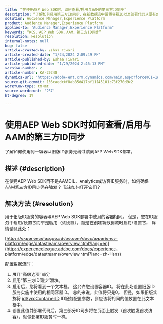 ```yaml
---
title: “在使用AEP Web SDK时，如何查看/启用与AAM的第三方ID同步”
description: “了解如何启用第三方ID同步、在新数据流中设置容器ID以及部署代码以便有效同步。”
solution: Audience Manager,Experience Platform
product: Audience Manager,Experience Platform
applies-to: "Audience Manager,Experience Platform"
keywords: “KCS、AEP Web SDK、AAM、第三方ID同步”
resolution: Resolution
internal-notes: null
bug: false
article-created-by: Eshaa Tiwari
article-created-date: "1/24/2024 2:09:49 PM"
article-published-by: Eshaa Tiwari
article-published-date: "1/29/2024 2:46:13 PM"
version-number: 2
article-number: KA-20248
dynamics-url: "https://adobe-ent.crm.dynamics.com/main.aspx?forceUCI=1&pagetype=entityrecord&etn=knowledgearticle&id=49c7e139-c2ba-ee11-a569-6045bd006268"
source-git-commit: 156caedc0f8ab85d417bf11145101c78f270d9c2
workflow-type: tm+mt
source-wordcount: '287'
ht-degree: 1%

---
```


# 使用AEP Web SDK时如何查看/启用与AAM的第三方ID同步


了解如何使用同一容器从旧版ID服务无缝过渡到AEP Web SDK部署。

## 描述 {#description}

在使用AEP Web SDK而不是AAMDIL、Analytics或访客ID服务时，如何确保AAM第三方ID同步仍在触发？ 我该如何打开它们？

## 解决方法 {#resolution}


用于旧版ID服务的容器与AEP Web SDK部署中使用的容器相同。 但是，您在ID服务中启用/设置它而不是启用（或设置），而是在创建新数据流时启用/设置它。 详情请见此处：

[https://experienceleague.adobe.com/docs/experience-platform/edge/datastreams/overview.html?lang=en](https://experienceleague.adobe.com/docs/experience-platform/edge/datastreams/overview.html?lang=zh-Hans)

配置数据流时：

1. 展开“高级选项”部分
2. 启用“第三方ID同步”滑块。
3. 启用后，您将看到一个文本框。 这允许您设置容器ID。 将在此处设置旧版ID服务实施中使用的相同容器ID。 总的来说，此值将只是0。 但是，如果旧版实施将 [idSyncContainerID](https://experienceleague.adobe.com/docs/id-service/using/id-service-api/configurations/idsyncontainerid.html?lang=en) ID服务配置参数，则应该将相同的值放置在此文本框中。
4. 设置此值并部署代码后，第三部分ID同步将在页面上触发（首次触发首次访客），就像部署ID服务时一样。

